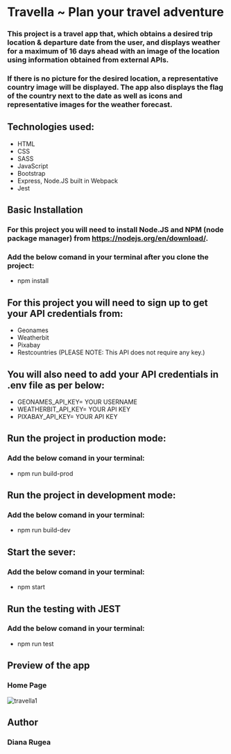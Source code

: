 # Travella ~ Plan your travel adventure
### This project is a travel app that, which obtains a desired trip location & departure date from the user, and displays weather for a maximum of 16 days ahead with an image of the location using information obtained from external APIs. 

### If there is no picture for the desired location, a representative country image will be displayed. The app also displays the flag of the country next to the date as well as icons and representative images for the weather forecast.

## Technologies used:
* HTML
* CSS
* SASS
* JavaScript
* Bootstrap
* Express, Node.JS built in Webpack
* Jest

## Basic Installation
### For this project you will need to install Node.JS and NPM (node package manager) from https://nodejs.org/en/download/.
### Add the below comand in your terminal after you clone the project:

* npm install

## For this project you will need to sign up to get your API credentials from: 
* Geonames
* Weatherbit
* Pixabay
* Restcountries (PLEASE NOTE: This API does not require any key.)

## You will also need to add your API credentials in .env file as per below:

* GEONAMES_API_KEY= YOUR USERNAME
* WEATHERBIT_API_KEY= YOUR API KEY
* PIXABAY_API_KEY= YOUR API KEY

## Run the project in production mode:
### Add the below comand in your terminal:

* npm run build-prod 

## Run the project in development mode:
### Add the below comand in your terminal:

* npm run build-dev

## Start the sever:
### Add the below comand in your terminal:

* npm start

## Run the testing with JEST 
### Add the below comand in your terminal:

* npm run test

## Preview of the app
### Home Page

![travella1](https://user-images.githubusercontent.com/64359516/97459486-bd024080-1933-11eb-93a9-6fe726afe3de.PNG)


## Author
### Diana Rugea

